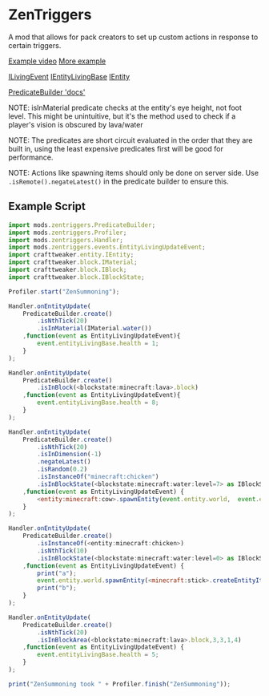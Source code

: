 # ZenTriggers
A mod that allows for pack creators to set up custom actions in response to certain triggers.

[Example video](https://streamable.com/ce27v)
[More example](https://streamable.com/zb9d9)

[ILivingEvent](https://github.com/CraftTweaker/CraftTweaker/blob/1.12/CraftTweaker2-API/src/main/java/crafttweaker/api/event/ILivingEvent.java)
[IEntityLivingBase](https://github.com/CraftTweaker/CraftTweaker/blob/1.12/CraftTweaker2-API/src/main/java/crafttweaker/api/entity/IEntityLivingBase.java)
[IEntity](https://github.com/CraftTweaker/CraftTweaker/blob/1.12/CraftTweaker2-API/src/main/java/crafttweaker/api/entity/IEntity.java)

[PredicateBuilder 'docs'](https://github.com/TeamDman/ZenTriggers/blob/master/src/main/java/zentriggers/zentriggers/PredicateBuilder.java)

NOTE: isInMaterial predicate checks at the entity's eye height, not foot level. This might be unintuitive, but it's the method used to check if a player's vision is obscured by lava/water

NOTE: The predicates are short circuit evaluated in the order that they are built in, using the least expensive predicates first will be good for performance.

NOTE: Actions like spawning items should only be done on server side. Use `.isRemote().negateLatest()` in the predicate builder to ensure this.
## Example Script
```JavaScript
import mods.zentriggers.PredicateBuilder;
import mods.zentriggers.Profiler;
import mods.zentriggers.Handler;
import mods.zentriggers.events.EntityLivingUpdateEvent;
import crafttweaker.entity.IEntity;
import crafttweaker.block.IMaterial;
import crafttweaker.block.IBlock;
import crafttweaker.block.IBlockState;

Profiler.start("ZenSummoning");

Handler.onEntityUpdate(
    PredicateBuilder.create()
        .isNthTick(20)
        .isInMaterial(IMaterial.water())
    ,function(event as EntityLivingUpdateEvent){
        event.entityLivingBase.health = 1;
    }
);

Handler.onEntityUpdate(
    PredicateBuilder.create()
        .isInBlock(<blockstate:minecraft:lava>.block)
    ,function(event as EntityLivingUpdateEvent){
        event.entityLivingBase.health = 8;
    }
);

Handler.onEntityUpdate(
    PredicateBuilder.create()
        .isNthTick(20)
        .isInDimension(-1)
        .negateLatest()
        .isRandom(0.2)
        .isInstanceOf("minecraft:chicken")
        .isInBlockState(<blockstate:minecraft:water:level=7> as IBlockState)
    ,function(event as EntityLivingUpdateEvent) {
        <entity:minecraft:cow>.spawnEntity(event.entity.world,  event.entity.position);
    }
);

Handler.onEntityUpdate(
    PredicateBuilder.create()
        .isInstanceOf(<entity:minecraft:chicken>)
        .isNthTick(10)
        .isInBlockState(<blockstate:minecraft:water:level=0> as IBlockState)
    ,function(event as EntityLivingUpdateEvent) {
        print("a");
        event.entity.world.spawnEntity(<minecraft:stick>.createEntityItem(event.entity.world,  event.entity.position));
        print("b");
    }
);

Handler.onEntityUpdate(
    PredicateBuilder.create()
        .isNthTick(20)
        .isInBlockArea(<blockstate:minecraft:lava>.block,3,3,1,4)
    ,function(event as EntityLivingUpdateEvent) {
        event.entityLivingBase.health = 5;
    }
);

print("ZenSummoning took " + Profiler.finish("ZenSummoning"));


```
